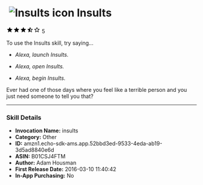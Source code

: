 # &nbsp;<img src="https://github.com/dale3h/alexa-skills-list/raw/master/skills/insults/B01CSJ4FTM/app_icon" alt="Insults icon" width="36"> Insults
![3.1 stars](../../../images/ic_star_black_18dp_1x.png)![3.1 stars](../../../images/ic_star_black_18dp_1x.png)![3.1 stars](../../../images/ic_star_black_18dp_1x.png)![3.1 stars](../../../images/ic_star_half_black_18dp_1x.png)![3.1 stars](../../../images/ic_star_border_black_18dp_1x.png) 5

To use the Insults skill, try saying...

* *Alexa, launch Insults.*

* *Alexa, open Insults.*

* *Alexa, begin Insults.*

Ever had one of those days where you feel like a terrible person and you just need someone to tell you that?

***

### Skill Details

* **Invocation Name:** insults
* **Category:** Other
* **ID:** amzn1.echo-sdk-ams.app.52bbd3ed-9533-4eda-ab19-3d5ad8840e6d
* **ASIN:** B01CSJ4FTM
* **Author:** Adam Housman
* **First Release Date:** 2016-03-10 11:40:42
* **In-App Purchasing:** No
